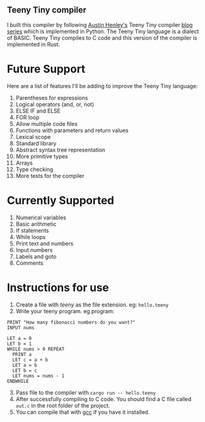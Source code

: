 ## Teeny Tiny compiler

I built this compiler by following [Austin Henley's](https://github.com/AZHenley) Teeny Tiny compiler [blog series](https://austinhenley.com/blog/teenytinycompiler1.html) which is implemented in Python. The Teeny Tiny language is a dialect of BASIC. Teeny Tiny compiles to C code and this version of the compiler is implemented in Rust.

# Future Support
Here are a list of features I'll be adding to improve the Teeny Tiny language:
1. Parentheses for expressions
2. Logical operators (and, or, not)
3. ELSE IF and ELSE
4. FOR loop
5. Allow multiple code files
6. Functions with parameters and return values
7. Lexical scope
8. Standard library
8. Abstract syntax tree representation
9. More primitive types
10. Arrays
11. Type checking
12. More tests for the compiler


# Currently Supported
1. Numerical variables
2. Basic arithmetic
3. If statements
4. While loops
5. Print text and numbers
6. Input numbers
7. Labels and goto
8. Comments

# Instructions for use
1. Create a file with *teeny* as the file extension. eg: `hello.teeny`
2. Write your teeny program. eg program:
```
PRINT "How many fibonacci numbers do you want?"
INPUT nums

LET a = 0
LET b = 1
WHILE nums > 0 REPEAT
  PRINT a
  LET c = a + b
  LET a = b
  LET b = c
  LET nums = nums - 1
ENDWHILE	
```
3. Pass file to the compiler with `cargo run -- hello.teeny`
4. After successfully compiling to C code. You should find a C file called `out.c` in the root folder of the project.
5. You can compile that with [gcc](https://gcc.gnu.org) if you have it installed.
